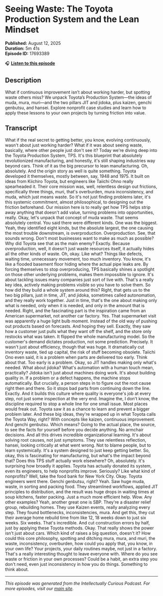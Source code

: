 # Seeing Waste: The Toyota Production System and the Lean Mindset

**Published:** August 12, 2025  
**Duration:** 5m 41s  
**Episode ID:** 17693389

🎧 **[Listen to this episode](https://intellectuallycurious.buzzsprout.com/2529712/episodes/17693389-seeing-waste-the-toyota-production-system-and-the-lean-mindset)**

## Description

What if continuous improvement isn’t about working harder, but spotting waste others miss? We unpack Toyota’s Production System—the ideas of muda, mura, muri—and the two pillars JIT and jidoka, plus kaizen, genchi genbutsu, and hansei. Explore nonprofit case studies and learn how to apply these lessons to your own projects by turning friction into value.

## Transcript

What if the real secret to getting better, you know, evolving continuously, wasn't about just working harder? What if it was about seeing waste, basically, where other people just don't see it? Today we're diving deep into the Toyota Production System, TPS. It's this blueprint that absolutely revolutionized manufacturing, and honestly, it's still shaping industries way beyond cars. Think of it as the big precursor to lean manufacturing. Oh, absolutely. And the origin story as well is quite something. Toyota developed it themselves, mostly between, say, 1948 and 1975. It built on ideas from Kiichiro Toyota, but engineers like Taiichi Ohno really spearheaded it. Their core mission was, well, relentless design out frictions, specifically three things, muri, that's overburden, mura inconsistency, and muda, which just means waste. So it's not just finding problems later, it's this systemic commitment, almost philosophical, to designing out the friction beforehand. Our mission here is to really get how TPS helps strip away anything that doesn't add value, turning problems into opportunities, really. Okay, let's unpack that concept of muda waste. That seems absolutely central. You said there were different kinds. One was the biggest. Yeah, they identified eight kinds, but the absolute largest, the one causing the most trouble downstream, is overproduction. Overproduction. See, that sounds wrong. Don't most businesses want to make as much as possible? Why did Toyota see that as the main enemy? Exactly. Because overproduction, well, it doesn't just waste resources itself, it actually hides all the other kinds of waste. Oh, okay. Like what? Things like defects, waiting time, unnecessary movement, too much inventory. You know, it's like a flooded basement floor hiding where the actual pipe leaks are. By forcing themselves to stop overproducing, TPS basically shines a spotlight on those other underlying problems, makes them impossible to ignore. It's about tackling issues many companies just sort of live with. That's a really key idea, actively making problems visible so you have to solve them. So how did they build a whole system around this? Right, that gets us to the two big pillars, just in time, JIT, and jidoka, sometimes called autonomation, and they really work together. Just in time, that's the one about making only what is needed, only when it is needed, and only in the amount that is needed. Right, and the fascinating part is the inspiration came from an American supermarket, not another car factory. Yes. That supermarket visit was apparently a huge light bulb moment. Instead of the old way of pushing out products based on forecasts. And hoping they sell. Exactly, they saw how a customer just pulls what they want off the shelf, and the store only restocks what was taken. It flipped the whole manufacturing model. So the customer's demand dictates production, not some prediction. Precisely. It wasn't just about efficiency, though that was huge. It dramatically cut inventory waste, tied up capital, the risk of stuff becoming obsolete. Taiichi Ono even said, it is a problem when parts are delivered too early. Think about that. Too early is a problem. Okay, so JIT handles making only what's needed. What about jidoka? What's automation with a human touch mean, practically? Jidoka isn't just about machines doing work. It's about building quality in. If a problem or a defect happens, the machine stops automatically. But crucially, a person steps in to figure out the root cause right then and there. So it stops bad parts from continuing down the line. Exactly. And it builds this culture where quality is everyone's job at every step, not just some inspection at the very end. Imagine the, I don't know, the discipline required to stop a whole line for one small issue. Most places would freak out. Toyota saw it as a chance to learn and prevent a bigger problem later. And these big ideas, they're wrapped up in what Toyota calls the Toyota Way, right? With concepts like kaizen, continuous improvement. And genchi genbutsu. Which means? Going to the actual place, the source, to see the facts for yourself before you decide anything. No armchair decisions. And all this drives incredible organizational learning. It's about solving root causes, not just symptoms. They use relentless reflection, hansei, looking critically at what went wrong. Not to blame people, but to learn systemically. It's a system designed to just keep getting better. So, okay, this is fascinating for manufacturing, but what's the impact beyond that? Does this TPS stuff actually work elsewhere? Oh, absolutely. It's surprising how broadly it applies. Toyota has actually donated its system, even its engineers, to help nonprofits improve. Seriously? Like what kind of nonprofits? Well, take the food bank for New York City. Okay. Toyota engineers went there. Genchi genbutsu, right? Yeah. Saw huge muda, waste, in sorting and packing food. They streamlined workflows, applied JIT principles to distribution, and the result was huge drops in waiting times at soup kitchens, faster packing. Just a much more efficient help. Wow. Any other examples? Yeah, another great one is SBP. They're a disaster relief group, rebuilding homes. They use Kaizen events, really analyzing every step. They found bottlenecks, inconsistencies, mura. And get this, they cut their average home rebuild time from like 12, 18 weeks down to just six weeks. Six weeks. That's incredible. And cut construction errors by half, just by applying these Toyota methods. Okay. That really shows the power isn't just about cars. Which kind of raises a big question, doesn't it? How could this core philosophy, spotting and ditching mura, mura, and muri, the waste, inconsistency, overburden, how could you apply that, you know, in your own life? Your projects, your daily routines maybe, not just in a factory. That's a really interesting thought to leave everyone with. Where do you see waste or friction in your own processes? Could be a habit, an extra step you don't need, even just inconsistency in how you do things. Something to think about.

---
*This episode was generated from the Intellectually Curious Podcast. For more episodes, visit our [main site](https://intellectuallycurious.buzzsprout.com).*
